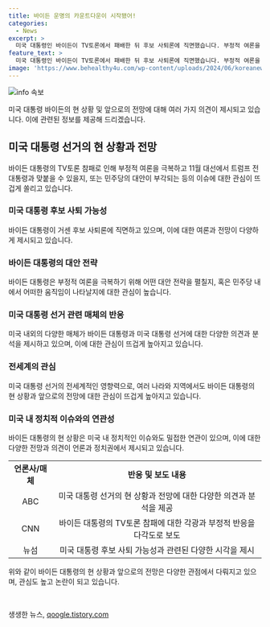 ```yaml
---
title: 바이든 운명의 카운트다운이 시작됐어!
categories:
  - News
excerpt: >
  미국 대통령인 바이든이 TV토론에서 패배한 뒤 후보 사퇴론에 직면했습니다. 부정적 여론을 이겨내고 11월 대선에서 트럼프와 맞붙을 수 있을지, 민주당의 대안이 부각될지 관심이 모아지고 있습니다. 워싱턴 남승모 특파원의 분석으로 <온더스팟>에서 확인하세요. (#바이든 #트럼프 #TV토론 #미국대선)
feature_text: >
  미국 대통령인 바이든이 TV토론에서 패배한 뒤 후보 사퇴론에 직면했습니다. 부정적 여론을 이겨내고 11월 대선에서 트럼프와 맞붙을 수 있을지, 민주당의 대안이 부각될지 관심이 모아지고 있습니다. 워싱턴 남승모 특파원의 분석으로 <온더스팟>에서 확인하세요. (#바이든 #트럼프 #TV토론 #미국대선)
image: 'https://www.behealthy4u.com/wp-content/uploads/2024/06/koreanews.jpg'
---
```


<p><img src="https://www.behealthy4u.com/wp-content/uploads/2024/06/koreanews.jpg" alt="info 속보" /></p>

<p>미국 대통령 바이든의 현 상황 및 앞으로의 전망에 대해 여러 가지 의견이 제시되고 있습니다. 이에 관련된 정보를 제공해 드리겠습니다.</p>

<h2 data-ke-size="size26">미국 대통령 선거의 현 상황과 전망</h2>

<p data-ke-size="size16">바이든 대통령의 TV토론 참패로 인해 부정적 여론을 극복하고 11월 대선에서 트럼프 전 대통령과 맞붙을 수 있을지, 또는 민주당의 대안이 부각되는 등의 이슈에 대한 관심이 뜨겁게 쏠리고 있습니다.</p>

<h3>미국 대통령 후보 사퇴 가능성</h3>

<p data-ke-size="size16">바이든 대통령이 거센 후보 사퇴론에 직면하고 있으며, 이에 대한 여론과 전망이 다양하게 제시되고 있습니다.</p>

<h3>바이든 대통령의 대안 전략</h3>

<p data-ke-size="size16">바이든 대통령은 부정적 여론을 극복하기 위해 어떤 대안 전략을 펼칠지, 혹은 민주당 내에서 어떠한 움직임이 나타날지에 대한 관심이 높습니다.</p>

<h3>미국 대통령 선거 관련 매체의 반응</h3>

<p data-ke-size="size16">미국 내외의 다양한 매체가 바이든 대통령과 미국 대통령 선거에 대한 다양한 의견과 분석을 제시하고 있으며, 이에 대한 관심이 뜨겁게 높아지고 있습니다.</p>

<h3>전세계의 관심</h3>

<p data-ke-size="size16">미국 대통령 선거의 전세계적인 영향력으로, 여러 나라와 지역에서도 바이든 대통령의 현 상황과 앞으로의 전망에 대한 관심이 뜨겁게 높아지고 있습니다.</p>

<h3>미국 내 정치적 이슈와의 연관성</h3>

<p data-ke-size="size16">바이든 대통령의 현 상황은 미국 내 정치적인 이슈와도 밀접한 연관이 있으며, 이에 대한 다양한 전망과 의견이 언론과 정치권에서 제시되고 있습니다.</p>

<table>
  <tr>
    <td style="text-align: center; height: 17px;"><b>언론사/매체</b></td>
    <td style="text-align: center; height: 17px;"><b>반응 및 보도 내용</b></td>
  </tr>
  <tr>
    <td style="text-align: center; height: 17px;">ABC</td>
    <td style="text-align: center; height: 17px;">미국 대통령 선거의 현 상황과 전망에 대한 다양한 의견과 분석을 제공</td>
  </tr>
  <tr>
    <td style="text-align: center; height: 17px;">CNN</td>
    <td style="text-align: center; height: 17px;">바이든 대통령의 TV토론 참패에 대한 각광과 부정적 반응을 다각도로 보도</td>
  </tr>
  <tr>
    <td style="text-align: center; height: 17px;">뉴섬</td>
    <td style="text-align: center; height: 17px;">미국 대통령 후보 사퇴 가능성과 관련된 다양한 시각을 제시</td>
  </tr>
</table>

<p data-ke-size="size16">위와 같이 바이든 대통령의 현 상황과 앞으로의 전망은 다양한 관점에서 다뤄지고 있으며, 관심도 높고 논란이 되고 있습니다.</p>

<p data-ke-size="size16">&nbsp;</p>
생생한 뉴스, <a href="https://qoogle.tistory.com" rel="dofollow">qoogle.tistory.com</a>


